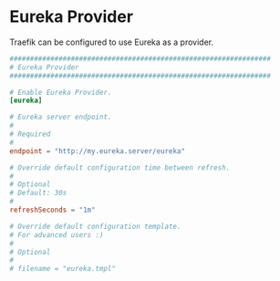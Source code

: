 # Eureka Provider

Traefik can be configured to use Eureka as a provider.

```toml
################################################################
# Eureka Provider
################################################################

# Enable Eureka Provider.
[eureka]

# Eureka server endpoint.
#
# Required
#
endpoint = "http://my.eureka.server/eureka"

# Override default configuration time between refresh.
#
# Optional
# Default: 30s
#
refreshSeconds = "1m"

# Override default configuration template.
# For advanced users :)
#
# Optional
#
# filename = "eureka.tmpl"
```
